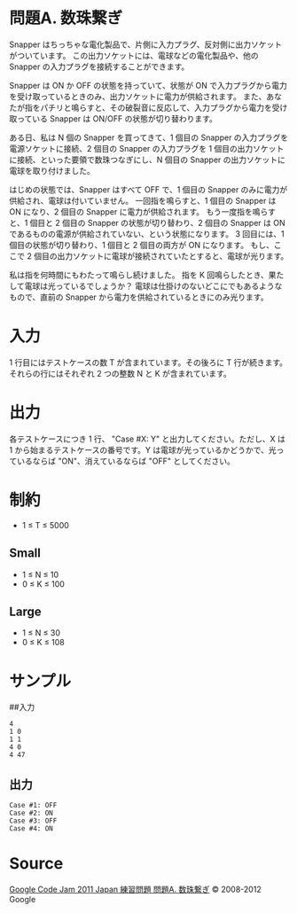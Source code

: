 # 問題A. 数珠繋ぎ

Snapper はちっちゃな電化製品で、片側に入力プラグ、反対側に出力ソケットがついています。 この出力ソケットには、電球などの電化製品や、他の Snapper の入力プラグを接続することができます。

Snapper は ON か OFF の状態を持っていて、状態が ON で入力プラグから電力を受け取っているときのみ、出力ソケットに電力が供給されます。 また、あなたが指をパチリと鳴らすと、その破裂音に反応して、入力プラグから電力を受け取っている Snapper は ON/OFF の状態が切り替わります。

ある日、私は N 個の Snapper を買ってきて、1 個目の Snapper の入力プラグを電源ソケットに接続、2 個目の Snapper の入力プラグを 1 個目の出力ソケットに接続、といった要領で数珠つなぎにし、N 個目の Snapper の出力ソケットに電球を取り付けました。

はじめの状態では、Snapper はすべて OFF で、1 個目の Snapper のみに電力が供給され、電球は付いていません。 一回指を鳴らすと、1 個目の Snapper は ON になり、2 個目の Snapper に電力が供給されます。 もう一度指を鳴らすと、1 個目と 2 個目の Snapper の状態が切り替わり、2 個目の Snapper は ON であるものの電源が供給されていない、という状態になります。 3 回目には、1 個目の状態が切り替わり、1 個目と 2 個目の両方が ON になります。 もし、ここで 2 個目の出力ソケットに電球が接続されていたとすると、電球が光ります。

私は指を何時間にもわたって鳴らし続けました。 指を K 回鳴らしたとき、果たして電球は光っているでしょうか？ 電球は仕掛けのないどこにでもあるようなもので、直前の Snapper から電力を供給されているときにのみ光ります。

# 入力

1 行目にはテストケースの数 T が含まれています。その後ろに T 行が続きます。 それらの行にはそれぞれ 2 つの整数 N と K が含まれています。

# 出力

各テストケースにつき 1 行、 "Case #X: Y" と出力してください。ただし、X は 1 から始まるテストケースの番号です。Y は電球が光っているかどうかで、光っているならば "ON"、消えているならば "OFF" としてください。

# 制約

- 1 ≤ T ≤ 5000

## Small

- 1 ≤ N ≤ 10
- 0 ≤ K ≤ 100

## Large

- 1 ≤ N ≤ 30
- 0 ≤ K ≤ 108

# サンプル

##入力

    4
    1 0
    1 1
    4 0
    4 47
    
## 出力
    Case #1: OFF
    Case #2: ON
    Case #3: OFF
    Case #4: ON
    
# Source
[Google Code Jam 2011 Japan 練習問題 問題A. 数珠繋ぎ](http://code.google.com/codejam/contest/1343486/dashboard#s=p0)
© 2008-2012 Google
